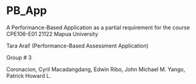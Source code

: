 # PB_App
A Performance-Based Application as a partial requirement for the course CPE106-E01 21122 Mapua University

Tara Aral! (Performance-Based Assessment Application)

Group # 3

Coronacion, Cyril 
Macadangdang, Edwin
Ribo, John Michael M.
Yango, Patrick Howard L.
